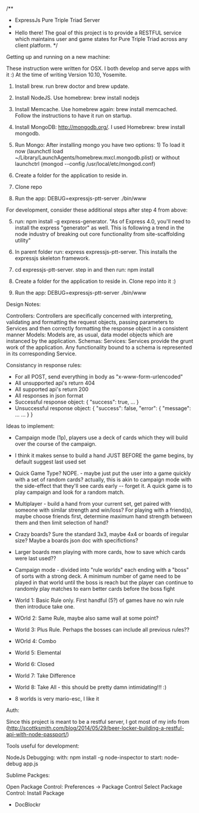 /**
 * ExpressJs Pure Triple Triad Server
 * 
 * Hello there! The goal of this project is to provide a RESTFUL service which maintains user and game states for Pure Triple Triad across any client platform.
 */

Getting up and running on a new machine:

These instruction were written for OSX. I both develop and serve apps with it :) At the time of writing Version 10.10, Yosemite.

1) Install brew. run brew doctor and brew update.

2) Install NodeJS. Use homebrew: brew install nodejs

3) Install Memcache. Use homebrew again: brew install memcached. Follow the instructions to have it run on startup.

4) Install MongoDB: http://mongodb.org/. I used Homebrew: brew install mongodb. 

5) Run Mongo: After installing mongo you have two options: 1) To load it now (launchctl load ~/Library/LaunchAgents/homebrew.mxcl.mongodb.plist) or without launchctrl (mongod --config /usr/local/etc/mongod.conf)

6) Create a folder for the application to reside in.

7) Clone repo

8) Run the app: DEBUG=expressjs-ptt-server ./bin/www



For development, consider these additional steps after step 4 from above:

5) run: npm install -g express-generator. "As of Express 4.0, you'll need to install the express "generator" as well. This is following a trend in the node industry of breaking out core functionality from site-scaffolding utility"

6) In parent folder run: express expressjs-ptt-server. This installs the expressjs skeleton framework.

7) cd expressjs-ptt-server. step in and then run: npm install

8) Create a folder for the application to reside in. Clone repo into it :)

9) Run the app: DEBUG=expressjs-ptt-server ./bin/www


Design Notes:

Controllers: Controllers are specifically concerned with interpreting, validating and formatting the request objects, passing parameters to Services and then correctly formatting the response object in a consistent manner
Models: Models are, as usual, data model objects which are instanced by the application. 
Schemas:
Services: Services provide the grunt work of the application. Any functionality bound to a schema is represented in its corresponding Service. 


Consistancy in response rules:

- For all POST, send everything in body as "x-www-form-urlencoded"
- All unsupported api's return 404
- All supported api's return 200
- All responses in json format
- Successful response object:
{
	"success": true,
	...
}
- Unsuccessful response object:
{
	"success": false,
	"error": {
		"message": ...
		...
	}
}


Ideas to implement:

- Campaign mode (1p), players use a deck of cards which they will build over the course of the campaign. 
- I think it makes sense to build a hand JUST BEFORE the game begins, by default suggest last used set
- Quick Game Type? NOPE. - maybe just put the user into a game quickly with a set of random cards? actually, this is akin to campaign mode with the side-effect that they'll see cards early -- forget it. A quick game is to play campaign and look for a random match.
- Multiplayer - build a hand from your current set, get paired with someone with similar strength and win/loss? For playing with a friend(s), maybe choose friends first, determine maximum hand strength between them and then limit selection of hand?
- Crazy boards? Sure the standard 3x3, maybe 4x4 or boards of iregular size? Maybe a boards json doc with specifictions?
- Larger boards men playing with more cards, how to save which cards were last used??

- Campaign mode - divided into "rule worlds" each ending with a "boss" of sorts with a strong deck. A minimum number of game need to be played in that world until the boss is reach but the player can continue to randomly play matches to earn better cards before the boss fight
- World 1: Basic Rule only. First handful (5?) of games have no win rule then introduce take one.
- WOrld 2: Same Rule, maybe also same wall at some point?
- World 3: Plus Rule. Perhaps the bosses can include all previous rules??
- WOrld 4: Combo
- World 5: Elemental
- World 6: Closed
- World 7: Take Difference
- World 8: Take All - this should be pretty damn intimidating!!! :)

- 8 worlds is very mario-esc, I like it

Auth:

Since this project is meant to be a restful server, I got most of my info from (http://scottksmith.com/blog/2014/05/29/beer-locker-building-a-restful-api-with-node-passport/)



Tools useful for development:

NodeJs Debugging:
with: npm install -g node-inspector
to start: node-debug app.js

Sublime Packges: 

Open Package Control: Preferences -> Package Control
Select Package Control: Install Package

- DocBlockr


